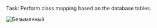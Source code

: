 Task:
Perform class mapping based on the database tables. 

![Безымянный](https://github.com/SvetlanaSaltykovaaa/JR_Hibernate-2/assets/107812649/d5ddeb89-5c8b-442a-ab64-3a912b3d5f14)
